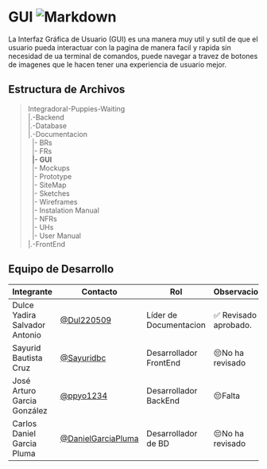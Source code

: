 # GUI    ![Markdown](https://img.shields.io/badge/Markdown-000000?style=for-the-badge&logo=markdown&logoColor=white)


 La Interfaz Gráfica de Usuario (GUI) es una manera muy util y sutil de que el usuario pueda interactuar con la pagina de manera facil y rapida sin necesidad de ua terminal de comandos,
 puede navegar a travez de botones de imagenes que le hacen tener una experiencia de usuario mejor.

## Estructura de Archivos 

>IntegradoraI-Puppies-Waiting<br>
>|.-Backend <br>
>|.-Database <br>
>|.-Documentacion<br>
>&nbsp;&nbsp;|- BRs <br>
>&nbsp;&nbsp;|- FRs <br>
>&nbsp;&nbsp;**|- GUI** <br>
>&nbsp;&nbsp;|- Mockups <br>
>&nbsp;&nbsp;|- Prototype <br>
>&nbsp;&nbsp;|- SiteMap <br>
>&nbsp;&nbsp;|- Sketches <br>
>&nbsp;&nbsp;|- Wireframes <br>
>&nbsp;&nbsp;|- Instalation Manual <br>
>&nbsp;&nbsp;|- NFRs <br>
>&nbsp;&nbsp;|- UHs <br>
>&nbsp;&nbsp;|- User Manual <br>
>|.-FrontEnd<br>


## Equipo de Desarrollo

|Integrante|Contacto|Rol|Observaciones|
|------------|--------|---|---|
|Dulce Yadira Salvador Antonio|[@Dul220509](https://github.com/Dul220509)|Líder de Documentacion|✅ Revisado y aprobado.|
|Sayurid Bautista Cruz|[@Sayuridbc](https://github.com/sayuridbc)|Desarrollador FrontEnd|😔No ha revisado|
|José Arturo Garcia González |[@ppyo1234](https://github.com/ppyo1234)|Desarrollador BackEnd|😔Falta|
|Carlos Daniel Garcia Pluma|[@DanielGarciaPluma](https://github.com/DanielGarciaPluma)|Desarrollador de BD|😔No ha revisado|
